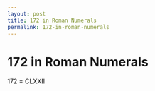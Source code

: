 ```yaml
---
layout: post
title: 172 in Roman Numerals
permalink: 172-in-roman-numerals
---
```


# 172 in Roman Numerals

172 = CLXXII
